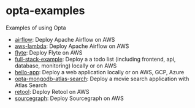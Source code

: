 # opta-examples
Examples of using Opta

- [airflow](/airflow): Deploy Apache Airflow on AWS
- [aws-lambda](/aws-lambda): Deploy Apache Airflow on AWS
- [flyte](/flyte): Deploy Flyte on AWS
- [full-stack-example](/full-stack-example): Deploy a a todo list (including frontend, api, database, monitoring) locally or on AWS
- [hello-app](/hello-app): Deploy a web application locally or on AWS, GCP, Azure
- [opta-mongodb-atlas-search](/opta-mongodb-atlas-search): Deploy a movie search application with Atlas Search
- [retool](/retool): Deploy Retool on AWS
- [sourcegraph](/sourcegraph): Deploy Sourcegraph on AWS

